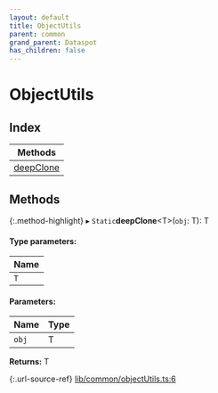 ```yaml
---
layout: default
title: ObjectUtils
parent: common
grand_parent: Dataspot
has_children: false
---
```


# ObjectUtils

## Index

| Methods |
|-----------|
| [deepClone](#deepclone) |

## Methods

{:.method-highlight}
▸ `Static`**deepClone**\<T>(`obj`: T): T

#### Type parameters:

Name |
------ |
`T` |

#### Parameters:

Name | Type |
------ | ------ |
`obj` | T |

**Returns:** T

{:.url-source-ref}
[lib/common/objectUtils.ts:6](https://github.com/ascentcore/dataspot/blob/aac35bc/lib/common/objectUtils.ts#L6)
